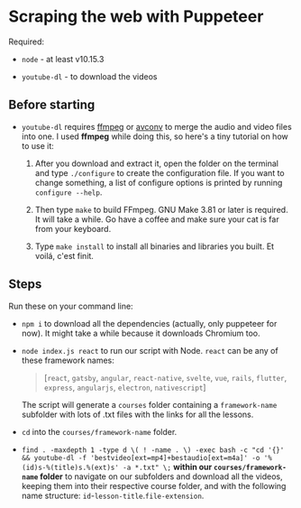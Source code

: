 # Scraping the web with Puppeteer

Required:
- `node` - at least v10.15.3

- `youtube-dl` - to download the videos

## Before starting

- `youtube-dl` requires [ffmpeg](https://www.ffmpeg.org) or [avconv](https://libav.org/avconv.html) to merge the audio and video files into one. I used **ffmpeg** while doing this, so here's a tiny tutorial on how to use it:

  1. After you download and extract it, open the folder on the terminal and type `./configure` to create the configuration file. If you want to change something, a list of configure options is printed by running `configure --help`.

  2. Then type `make` to build FFmpeg. GNU Make 3.81 or later is required. It will take a while. Go have a coffee and make sure your cat is far from your keyboard.

  3. Type `make install` to install all binaries and libraries you built. Et voilá, c'est finit.

## Steps

Run these on your command line:

- `npm i` to download all the dependencies (actually, only puppeteer for now). It might take a while because it downloads Chromium too.

- `node index.js react` to run our script with Node. `react` can be any of these framework names: 
  > [`react`, `gatsby`, `angular`, `react-native`, `svelte`, `vue`, `rails`, `flutter`, `express`, `angularjs`, `electron`, `nativescript`]

  The script will generate a `courses` folder containing a `framework-name` subfolder with lots of .txt files with the links for all the lessons.
  
- `cd` into the `courses/framework-name` folder.

- `find . -maxdepth 1 -type d \( ! -name . \) -exec bash -c "cd '{}' && youtube-dl -f 'bestvideo[ext=mp4]+bestaudio[ext=m4a]' -o '%(id)s-%(title)s.%(ext)s' -a *.txt" \;` **within our `courses/framework-name` folder** to navigate on our subfolders and download all the videos, keeping them into their respective course folder, and with the following name structure: `id`-`lesson-title`.`file-extension`.
